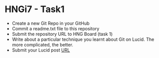 # HNGi7 - Task1
- Create a new Git Repo in your GitHub
- Commit a readme.txt file to this repository
- Submit the repository URL to HNG Board (task 1)
- Write about a particular technique you learnt about Git on Lucid. The more complicated, the better.
- Submit your Lucid post [URL](https://lucid.blog/dyn4casie/post/all-about-branching-with-git-df2)